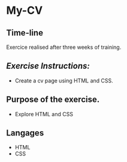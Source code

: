 # My-CV

## Time-line
Exercice realised after three weeks of training.

## _Exercise Instructions:_ 

* Create a cv page using HTML and CSS. 

## Purpose of the exercise. 

* Explore HTML and CSS
    
## Langages

* HTML 
* CSS

